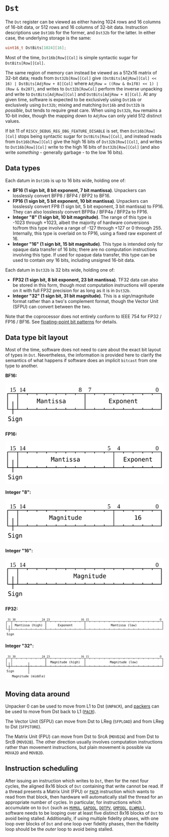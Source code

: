 # `Dst`

The `Dst` register can be viewed as either having 1024 rows and 16 columns of 16-bit data, or 512 rows and 16 columns of 32-bit data. Instruction descriptions use `Dst16b` for the former, and `Dst32b` for the latter. In either case, the underlying storage is the same:

```c
uint16_t DstBits[1024][16];
```

Most of the time, `Dst16b[Row][Col]` is simple syntactic sugar for `DstBits[Row][Col]`.

The same region of memory can instead be viewed as a 512x16 matrix of 32-bit data; reads from `Dst32b[Row][Col]` give `(DstBits[AdjRow][Col] << 16) | DstBits[AdjRow + 8][Col]` where `AdjRow = ((Row & 0x1f8) << 1) | (Row & 0x207)`, and writes to `Dst32b[RowCol]` perform the inverse unpacking and write to `DstBits[AdjRow][Col]` and `DstBits[AdjRow + 8][Col]`. At any given time, software is expected to be exclusively using `Dst16b` or exclusively using `Dst32b`; mixing and matching `Dst16b` and `Dst32b` is _possible_, but tends to require great care. When using `Dst32b`, `Row` remains a 10-bit index, though the mapping down to `AdjRow` can only yield 512 distinct values.

If bit 11 of `RISCV_DEBUG_REG_DBG_FEATURE_DISABLE` is set, then `Dst16b[Row][Col]` stops being syntactic sugar for `DstBits[Row][Col]`, and instead reads from `Dst16b[Row][Col]` give the high 16 bits of `Dst32b[Row][Col]`, and writes to `Dst16b[Row][Col]` write to the high 16 bits of `Dst32b[Row][Col]` (and also write _something_ - generally garbage - to the low 16 bits).

## Data types

Each datum in `Dst16b` is up to 16 bits wide, holding one of:
* **BF16 (1 sign bit, 8 bit exponent, 7 bit mantissa)**. Unpackers can losslessly convert BFP8 / BFP4 / BFP2 to BF16.
* **FP16 (1 sign bit, 5 bit exponent, 10 bit mantissa)**. Unpackers can losslessly convert FP8 (1 sign bit, 5 bit exponent, 3 bit mantissa) to FP16. They can also losslessly convert BFP8a / BFP4a / BFP2a to FP16.
* **Integer "8" (1 sign bit, 10 bit magnitude)**. The range of this type is -1023 through +1023, albeit the majority of hardware conversions to/from this type involve a range of -127 through +127 or 0 through 255. Internally, this type is overlaid on to FP16, using a fixed raw exponent of 16.
* **Integer "16" (1 sign bit, 15 bit magnitude)**. This type is intended only for opaque data transfer of 16 bits; there are no computation instructions involving this type. If used for opaque data transfer, this type can be used to contain _any_ 16 bits, including unsigned 16-bit data.

Each datum in `Dst32b` is 32 bits wide, holding one of:
* **FP32 (1 sign bit, 8 bit exponent, 23 bit mantissa)**. TF32 data can also be stored in this form, though most computation instructions will operate on it with full FP32 precision for as long as it is in `Dst32b`.
* **Integer "32" (1 sign bit, 31 bit magnitude)**. This is a sign/magnitude format rather than a two's complement format, though the Vector Unit (SFPU) can convert between the two.

Note that the coprocessor does not entirely conform to IEEE 754 for FP32 / FP16 / BF16. See [floating-point bit patterns](FloatBitPatterns.md) for details.

## Data type bit layout

Most of the time, software does not need to care about the exact bit layout of types in `Dst`. Nevertheless, the information is provided here to clarify the semantics of what happens if software does an implicit `bitcast` from one type to another.

**BF16:**

![](../../../Diagrams/Out/Bits32_Dst16_BF16.svg)

**FP16:**

![](../../../Diagrams/Out/Bits32_Dst16_FP16.svg)

**Integer "8":**

![](../../../Diagrams/Out/Bits32_Dst16_INT8.svg)

**Integer "16":**

![](../../../Diagrams/Out/Bits32_Dst16_INT16.svg)

**FP32:**

![](../../../Diagrams/Out/Bits32_Dst32_FP32.svg)

**Integer "32":**

![](../../../Diagrams/Out/Bits32_Dst32_INT32.svg)

## Moving data around

Unpacker 0 can be used to move from L1 to Dst (`UNPACR`), and [packers](Packers/README.md) can be used to move from Dst back to L1 ([`PACR`](PACR.md)).

The Vector Unit (SFPU) can move from Dst to LReg (`SFPLOAD`) and from LReg to Dst (`SFPSTORE`).

The Matrix Unit (FPU) can move from Dst to SrcA (`MOVD2A`) and from Dst to SrcB (`MOVD2B`). The other direction usually involves computation instructions rather than movement instructions, but plain movement is possible via `MOVA2D` and `MOVB2D`.

## Instruction scheduling

After issuing an instruction which writes to `Dst`, then for the next four cycles, the aligned 8x16 block of `Dst` containing that write cannot be read. If a thread presents a Matrix Unit (FPU) or [`PACR`](PACR.md) instruction which wants to read from that block, then hardware will automatically stall the thread for an appropriate number of cycles. In particular, for instructions which accumulate on to `Dst` (such as [`MVMUL`](MVMUL.md), [`GAPOOL`](GAPOOL.md), [`DOTPV`](DOTPV.md), [`GMPOOL`](GMPOOL.md), [`ELWMUL`](ELWMUL.md)), software needs to be looping over at least five distinct 8x16 blocks of `Dst` to avoid being stalled. Additionally, if using multiple fidelity phases, with one loop over blocks of `Dst` and one loop over fidelity phases, then the fidelity loop should be the _outer_ loop to avoid being stalled.
